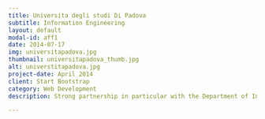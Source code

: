 ```yaml
---
title: Universita degli studi Di Padova
subtitle: Information Engineering
layout: default
modal-id: aff1
date: 2014-07-17
img: universitapadova.jpg 
thumbnail: universitapadova_thumb.jpg
alt: universtitapadova.jpg
project-date: April 2014
client: Start Bootstrap
category: Web Development
description: Strong partnership in particular with the Department of Information Engineering 

---
```

